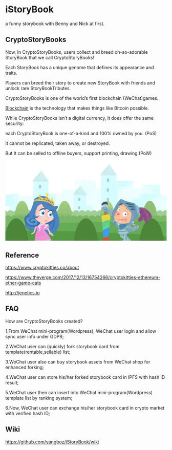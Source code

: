 # iStoryBook
a funny storybook with Benny and Nick at first.

## CryptoStoryBooks

Now, In CryptoStoryBooks, users collect and breed oh-so-adorable StoryBook that we call CryptoStoryBooks! 

Each StoryBook has a unique genome that defines its appearance and traits. 

Players can breed their story to create new StoryBook with friends and unlock rare StoryBookTributes.

CryptoStoryBooks is one of the world’s first blockchain (WeChat)games. 

[Blockchain](https://github.com/yangboz/iStoryBook/wiki/Blockchain) is the technology that makes things like Bitcoin possible. 

While CryptoStoryBooks isn’t a digital currency, it does offer the same security: 

each CryptoStoryBook is one-of-a-kind and 100% owned by you. (PoS)

It cannot be replicated, taken away, or destroyed. 

But It can be selled to offline buyers, support printing, drawing.(PoW)

![CypytoStoryBook](https://raw.githubusercontent.com/yangboz/iStoryBook/master/assets/previews/low/%E9%AA%91%E5%A3%AB%E5%86%92%E9%99%A9Begin01%20%E6%8B%B7%E8%B4%9D_res%20(3).jpg)

## Reference

https://www.cryptokitties.co/about

https://www.theverge.com/2017/12/13/16754266/cryptokitties-ethereum-ether-game-cats

http://jenetics.io

## FAQ
How are CryptoStoryBooks created?

1.From WeChat mini-program(Wordpress), WeChat user login and allow sync user info under GDPR;

2.WeChat user can (quickly) fork storybook card from template(rentable,sellable) list;

3.WeChat user also can buy storybook assets from WeChat shop for enhanced forking;

4.WeChat user can store his/her forked storybook card in IPFS with hash ID result;

5.WeChat user then can insert into  WeChat mini-program(Wordpress) template list by ranking system;

6.Now, WeChat user can exchange his/her storybook card in crypto market with verified hash ID;


## Wiki

https://github.com/yangboz/iStoryBook/wiki
